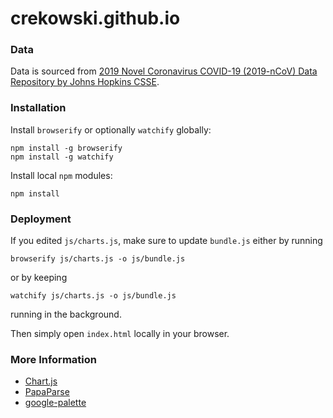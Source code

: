 # crekowski.github.io

### Data
Data is sourced from [2019 Novel Coronavirus COVID-19 (2019-nCoV) Data Repository by Johns Hopkins CSSE](https://github.com/CSSEGISandData/COVID-19).

### Installation
Install `browserify` or optionally `watchify` globally:
```shell script
npm install -g browserify
npm install -g watchify
```

Install local `npm` modules:
```shell script
npm install
```


### Deployment
If you edited `js/charts.js`, make sure to update `bundle.js` either by running
```shell script
browserify js/charts.js -o js/bundle.js
```
or by keeping
```shell script
watchify js/charts.js -o js/bundle.js
```
running in the background.

Then simply open `index.html` locally in your browser.


### More Information
- [Chart.js](https://www.chartjs.org/)
- [PapaParse](https://www.papaparse.com/)
- [google-palette](https://github.com/google/palette.js/tree/master)
